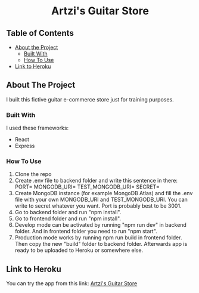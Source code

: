 <h1 align="center">Artzi's Guitar Store</h1>



<!-- TABLE OF CONTENTS -->
## Table of Contents

* [About the Project](#about-the-project)
  * [Built With](#built-with)
  * [How To Use](#how-to-use)
* [Link to Heroku](#link-to-heroku)




<!-- ABOUT THE PROJECT -->
## About The Project

I built this fictive guitar e-commerce store just for training purposes.

### Built With
I used these frameworks:
  * React
  * Express

### How To Use

1. Clone the repo
2. Create .env file to backend folder and write this sentence in there:
  PORT=
  MONGODB_URI=
  TEST_MONGODB_URI=
  SECRET=
3. Create MongoDB instance (for example MongoDB Atlas) and fill the .env file with your own MONGODB_URI and TEST_MONGODB_URI. You can write to secret whatever you want. Port is probably best to be 3001.
4. Go to backend folder and run "npm install".
5. Go to frontend folder and run "npm install".
6. Develop mode can be activated by running "npm run dev" in backend folder. And in frontend folder you need to run "npm start".
7. Production mode works by running npm run build in frontend folder. Then copy the new "build" folder to backend folder. Afterwards app is ready to be uploaded to Heroku or somewhere else.

## Link to Heroku
You can try the app from this link: <a href='https://artzisguitarstore.herokuapp.com/'>Artzi's Guitar Store</a>
